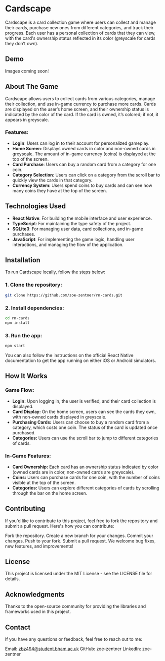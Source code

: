 # Cardscape

Cardscape is a card collection game where users can collect and manage their cards, purchase new ones from different categories, and track their progress. Each user has a personal collection of cards that they can view, with the card's ownership status reflected in its color (greyscale for cards they don’t own).

## Demo

Images coming soon!

## About The Game

Cardscape allows users to collect cards from various categories, manage their collection, and use in-game currency to purchase more cards. Cards are displayed on the user’s home screen, and their ownership status is indicated by the color of the card. If the card is owned, it’s colored; if not, it appears in greyscale.

### Features:
- **Login**: Users can log in to their account for personalized gameplay.
- **Home Screen**: Displays owned cards in color and non-owned cards in greyscale. The amount of in-game currency (coins) is displayed at the top of the screen.
- **Card Purchase**: Users can buy a random card from a category for one coin.
- **Category Selection**: Users can click on a category from the scroll bar to quickly view the cards in that category.
- **Currency System**: Users spend coins to buy cards and can see how many coins they have at the top of the screen.

## Technologies Used

- **React Native**: For building the mobile interface and user experience.
- **TypeScript**: For maintaining the type safety of the project.
- **SQLite3**: For managing user data, card collections, and in-game purchases.
- **JavaScript**: For implementing the game logic, handling user interactions, and managing the flow of the application.

## Installation

To run Cardscape locally, follow the steps below:

### 1. Clone the repository:
```bash
git clone https://github.com/zoe-zentner/rn-cards.git
```
### 2. Install dependencies:
```bash
cd rn-cards
npm install
```

### 3. Run the app:
```bash
npm start
```

You can also follow the instructions on the official React Native documentation to get the app running on either iOS or Android simulators.

## How It Works
### Game Flow:
- **Login:** Upon logging in, the user is verified, and their card collection is displayed.
- **Card Display:** On the home screen, users can see the cards they own, with non-owned cards displayed in greyscale.
- **Purchasing Cards:** Users can choose to buy a random card from a category, which costs one coin. The status of the card is updated once purchased.
- **Categories:** Users can use the scroll bar to jump to different categories of cards.
### In-Game Features:
- **Card Ownership:** Each card has an ownership status indicated by color (owned cards are in color, non-owned cards are greyscale).
- **Coins:** Users can purchase cards for one coin, with the number of coins visible at the top of the screen.
- **Categories:** Users can explore different categories of cards by scrolling through the bar on the home screen.

## Contributing
If you'd like to contribute to this project, feel free to fork the repository and submit a pull request. Here's how you can contribute:

Fork the repository.
Create a new branch for your changes.
Commit your changes.
Push to your fork.
Submit a pull request.
We welcome bug fixes, new features, and improvements!

## License
This project is licensed under the MIT License - see the LICENSE file for details.

## Acknowledgments
Thanks to the open-source community for providing the libraries and frameworks used in this project.

## Contact
If you have any questions or feedback, feel free to reach out to me:

Email: zbz494@student.bham.ac.uk
GitHub: zoe-zentner
LinkedIn: zoe-zentner
